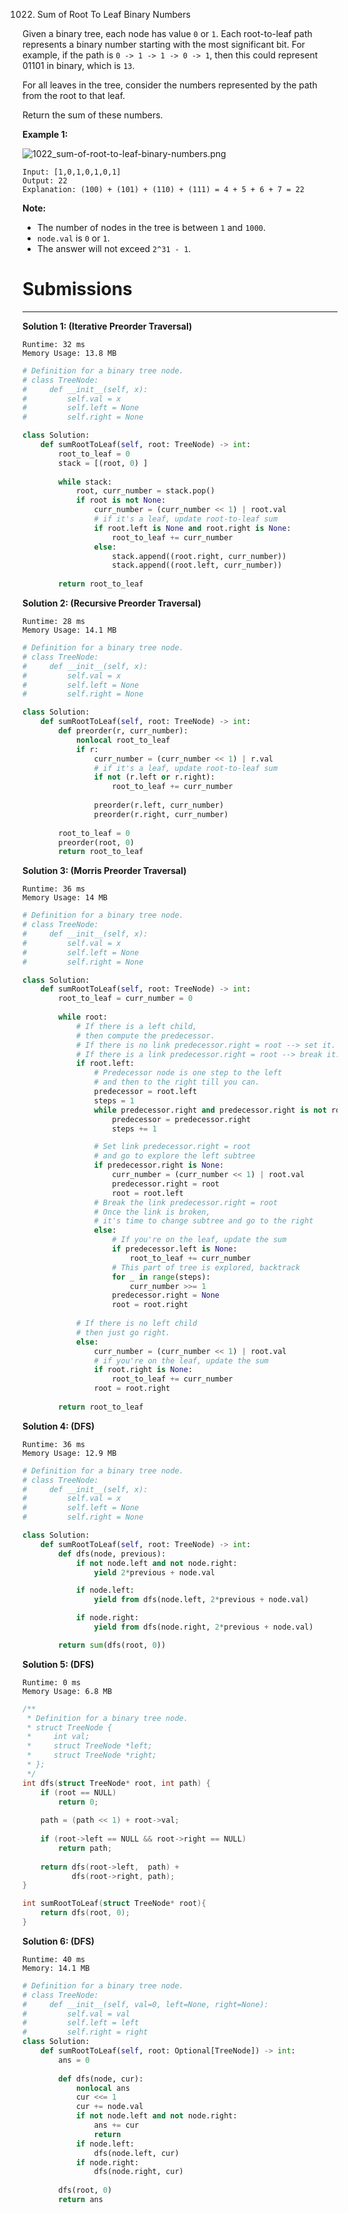 1022. Sum of Root To Leaf Binary Numbers

Given a binary tree, each node has value `0` or `1`.  Each root-to-leaf path represents a binary number starting with the most significant bit.  For example, if the path is `0 -> 1 -> 1 -> 0 -> 1`, then this could represent 01101 in binary, which is `13`.

For all leaves in the tree, consider the numbers represented by the path from the root to that leaf.

Return the sum of these numbers.

 

**Example 1:**

![1022_sum-of-root-to-leaf-binary-numbers.png](img/1022_sum-of-root-to-leaf-binary-numbers.png)
```
Input: [1,0,1,0,1,0,1]
Output: 22
Explanation: (100) + (101) + (110) + (111) = 4 + 5 + 6 + 7 = 22
```

**Note:**

* The number of nodes in the tree is between `1` and `1000`.
* `node.val` is `0` or `1`.
* The answer will not exceed `2^31 - 1`.

# Submissions
---
**Solution 1: (Iterative Preorder Traversal)**
```
Runtime: 32 ms
Memory Usage: 13.8 MB
```
```python
# Definition for a binary tree node.
# class TreeNode:
#     def __init__(self, x):
#         self.val = x
#         self.left = None
#         self.right = None

class Solution:
    def sumRootToLeaf(self, root: TreeNode) -> int:
        root_to_leaf = 0
        stack = [(root, 0) ]
        
        while stack:
            root, curr_number = stack.pop()
            if root is not None:
                curr_number = (curr_number << 1) | root.val
                # if it's a leaf, update root-to-leaf sum
                if root.left is None and root.right is None:
                    root_to_leaf += curr_number
                else:
                    stack.append((root.right, curr_number))
                    stack.append((root.left, curr_number))
                        
        return root_to_leaf
```

**Solution 2: (Recursive Preorder Traversal)**
```
Runtime: 28 ms
Memory Usage: 14.1 MB
```
```python
# Definition for a binary tree node.
# class TreeNode:
#     def __init__(self, x):
#         self.val = x
#         self.left = None
#         self.right = None

class Solution:
    def sumRootToLeaf(self, root: TreeNode) -> int:
        def preorder(r, curr_number):
            nonlocal root_to_leaf
            if r:
                curr_number = (curr_number << 1) | r.val
                # if it's a leaf, update root-to-leaf sum
                if not (r.left or r.right):
                    root_to_leaf += curr_number
                    
                preorder(r.left, curr_number)
                preorder(r.right, curr_number) 
        
        root_to_leaf = 0
        preorder(root, 0)
        return root_to_leaf
```

**Solution 3: (Morris Preorder Traversal)**
```
Runtime: 36 ms
Memory Usage: 14 MB
```
```python
# Definition for a binary tree node.
# class TreeNode:
#     def __init__(self, x):
#         self.val = x
#         self.left = None
#         self.right = None

class Solution:
    def sumRootToLeaf(self, root: TreeNode) -> int:
        root_to_leaf = curr_number = 0
        
        while root:  
            # If there is a left child,
            # then compute the predecessor.
            # If there is no link predecessor.right = root --> set it.
            # If there is a link predecessor.right = root --> break it.
            if root.left: 
                # Predecessor node is one step to the left 
                # and then to the right till you can.
                predecessor = root.left 
                steps = 1
                while predecessor.right and predecessor.right is not root: 
                    predecessor = predecessor.right 
                    steps += 1

                # Set link predecessor.right = root
                # and go to explore the left subtree
                if predecessor.right is None:
                    curr_number = (curr_number << 1) | root.val                    
                    predecessor.right = root  
                    root = root.left  
                # Break the link predecessor.right = root
                # Once the link is broken, 
                # it's time to change subtree and go to the right
                else:
                    # If you're on the leaf, update the sum
                    if predecessor.left is None:
                        root_to_leaf += curr_number
                    # This part of tree is explored, backtrack
                    for _ in range(steps):
                        curr_number >>= 1
                    predecessor.right = None
                    root = root.right 
                    
            # If there is no left child
            # then just go right.        
            else: 
                curr_number = (curr_number << 1) | root.val
                # if you're on the leaf, update the sum
                if root.right is None:
                    root_to_leaf += curr_number
                root = root.right
                        
        return root_to_leaf
```

**Solution 4: (DFS)**
```
Runtime: 36 ms
Memory Usage: 12.9 MB
```
```python
# Definition for a binary tree node.
# class TreeNode:
#     def __init__(self, x):
#         self.val = x
#         self.left = None
#         self.right = None

class Solution:
    def sumRootToLeaf(self, root: TreeNode) -> int:
        def dfs(node, previous):
            if not node.left and not node.right:
                yield 2*previous + node.val

            if node.left:
                yield from dfs(node.left, 2*previous + node.val)

            if node.right:
                yield from dfs(node.right, 2*previous + node.val)

        return sum(dfs(root, 0))
```

**Solution 5: (DFS)**
```
Runtime: 0 ms
Memory Usage: 6.8 MB
```
```c
/**
 * Definition for a binary tree node.
 * struct TreeNode {
 *     int val;
 *     struct TreeNode *left;
 *     struct TreeNode *right;
 * };
 */
int dfs(struct TreeNode* root, int path) {
    if (root == NULL)
        return 0;
    
    path = (path << 1) + root->val;
    
    if (root->left == NULL && root->right == NULL) 
        return path;
    
    return dfs(root->left,  path) + 
           dfs(root->right, path);
}

int sumRootToLeaf(struct TreeNode* root){
    return dfs(root, 0);
}
```

**Solution 6: (DFS)**
```
Runtime: 40 ms
Memory: 14.1 MB
```
```python
# Definition for a binary tree node.
# class TreeNode:
#     def __init__(self, val=0, left=None, right=None):
#         self.val = val
#         self.left = left
#         self.right = right
class Solution:
    def sumRootToLeaf(self, root: Optional[TreeNode]) -> int:
        ans = 0
        
        def dfs(node, cur):
            nonlocal ans
            cur <<= 1
            cur += node.val
            if not node.left and not node.right:
                ans += cur
                return
            if node.left:
                dfs(node.left, cur)
            if node.right:
                dfs(node.right, cur)
            
        dfs(root, 0)
        return ans
```
